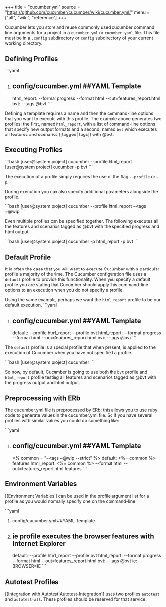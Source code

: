 +++
title = "cucumber.yml"
source = "https://github.com/cucumber/cucumber/wiki/cucumber.yml/"
menu = ["all", "wiki", "reference"]
+++

Cucumber lets you store and reuse commonly used cucumber command line arguments for a project in a <code>cucumber.yml</code> or <code>cucumber.yaml</code> file. This file must be in a <code>.config</code> subdirectory or <code>config</code> subdirectory of your current working directory.

Defining Profiles
-----------------

\`\`\`yaml

1.  config/cucumber.yml
    \#\#YAML Template
    ---
    html\_report: --format progress --format html --out=features\_report.html
    bvt: --tags @bvt
    \`\`\`

Defining a template requires a name and then the command-line options that you want to execute with this profile. The example above generates two profiles: the first, named <code>html\_report</code>, with a list of command-line options that specify new output formats and a second, named <code>bvt</code> which executes all features and scenarios \[\[tagged|Tags\]\] with @bvt.

Executing Profiles
------------------

\`\`\`bash
\[user@system project\] cucumber --profile html\_report
\[user@system project\] cucumber -p bvt
\`\`\`

The execution of a profile simply requires the use of the flag <code>--profile</code> or <code>-p</code>.

During execution you can also specify additional parameters alongside the profile.

\`\`\`bash
\[user@system project\] cucumber --profile html\_report --tags ~@wip
\`\`\`

Even multiple profiles can be specified together. The following executes all the features and scenarios tagged as @bvt with the specified progress and html output.

\`\`\`bash
\[user@system project\] cucumber -p html\_report -p bvt
\`\`\`

Default Profile
---------------

It is often the case that you will want to execute Cucumber with a particular profile a majority of the time. The Cucumber configuration file uses a <code>default</code> profile to provide this functionality. When you specify a default profile you are stating that Cucumber should apply this command-line options to an execution when you do not specify a profile.

Using the same example, perhaps we want the <code>html\_report</code> profile to be our default execution.
\`\`\`yaml

1.  config/cucumber.yml
    \#\#YAML Template
    ---
    default: --profile html\_report --profile bvt
    html\_report: --format progress --format html --out=features\_report.html
    bvt: --tags @bvt
    \`\`\`

The <code>default</code> profile is a special profile that when present, is applied to the execution of Cucumber when you have not specified a profile.

\`\`\`bash
\[user@system project\] cucumber
\`\`\`

So now, by default, Cucumber is going to use both the <code>bvt</code> profile and <code>html\_report</code> profile testing all features and scenarios tagged as @bvt with the progress output and html output.

Preprocessing with ERb
----------------------

The cucumber.yml file is preprocessed by ERb; this allows you to use ruby code to generate values in the cucumber.yml file. So if you have several profiles with similar values you could do something like:

\`\`\`yaml

1.  config/cucumber.yml
    \#\#YAML Template
    ---
    &lt;% common = "--tags ~@wip --strict" %&gt;
    default: &lt;%= common %&gt; features
    html\_report: &lt;%= common %&gt; --format html --out=features\_report.html features
    \`\`\`

Environment Variables
---------------------

\[\[Environment Variables\]\] can be used in the profile argument list for a profile as you would normally specify one on the command-line.

\`\`\`yaml

1.  config/cucumber.yml
    \#\#YAML Template
2.  ie profile executes the browser features with Internet Explorer
    ---
    default: --profile html\_report --profile bvt
    html\_report: --format progress --format html --out=features\_report.html
    bvt: --tags @bvt
    ie: BROWSER=IE
    \`\`\`

Autotest Profiles
-----------------

\[\[Integration with Autotest|Autotest-Integration\]\] uses two profiles <code>autotest</code> and <code>autotest-all</code>. These profiles should be reserved for that service.
